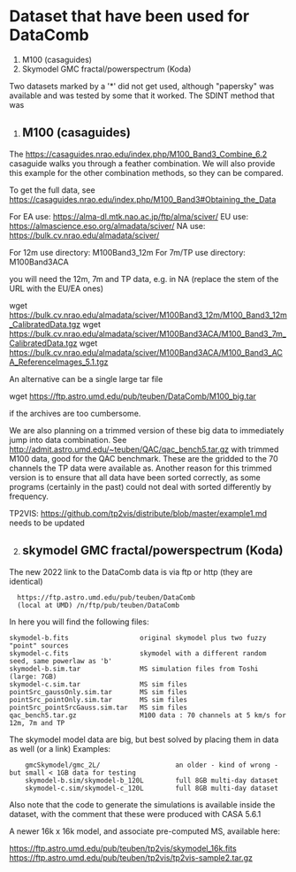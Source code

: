 # Dataset that have been used for DataComb

1) M100 (casaguides)          
2) Skymodel GMC fractal/powerspectrum (Koda) 

Two datasets marked by a '*' did not get used, although "papersky" was available and was tested
by some that it worked. The SDINT method that was 


1) M100 (casaguides)
   -----------------

The https://casaguides.nrao.edu/index.php/M100_Band3_Combine_6.2 casaguide walks you through
a feather combination. We will also provide this example for the other combination methods,
so they can be compared.

To get the full data, see https://casaguides.nrao.edu/index.php/M100_Band3#Obtaining_the_Data

For EA use:  https://alma-dl.mtk.nao.ac.jp/ftp/alma/sciver/
    EU use:  https://almascience.eso.org/almadata/sciver/
    NA use:  https://bulk.cv.nrao.edu/almadata/sciver/

For 12m use directory:     M100Band3_12m
For 7m/TP use directory:   M100Band3ACA

you will need the 12m, 7m and TP data, e.g. in NA (replace the stem of the URL with the EU/EA ones)

  wget https://bulk.cv.nrao.edu/almadata/sciver/M100Band3_12m/M100_Band3_12m_CalibratedData.tgz
  wget https://bulk.cv.nrao.edu/almadata/sciver/M100Band3ACA/M100_Band3_7m_CalibratedData.tgz
  wget https://bulk.cv.nrao.edu/almadata/sciver/M100Band3ACA/M100_Band3_ACA_ReferenceImages_5.1.tgz

An alternative can be a single large tar file

  wget https://ftp.astro.umd.edu/pub/teuben/DataComb/M100_big.tar

if the archives are too cumbersome.



We are also planning on a trimmed version of these big data to immediately jump into data combination.
See http://admit.astro.umd.edu/~teuben/QAC/qac_bench5.tar.gz with trimmed M100 data, good for the
QAC benchmark. These are the gridded to the 70 channels the TP data were available as.
Another reason for this trimmed version is to ensure that all data have been sorted correctly, as
some programs (certainly in the past) could not deal with sorted differently by frequency.

TP2VIS: https://github.com/tp2vis/distribute/blob/master/example1.md   needs to be updated


2) skymodel GMC fractal/powerspectrum (Koda)
   -----------------------------------------

The new 2022 link to the DataComb data is via ftp or http (they are identical)

      https://ftp.astro.umd.edu/pub/teuben/DataComb
      (local at UMD) /n/ftp/pub/teuben/DataComb

In here you will find the following files:

    skymodel-b.fits                  original skymodel plus two fuzzy "point" sources
    skymodel-c.fits                  skymodel with a different random seed, same powerlaw as 'b'
    skymodel-b.sim.tar               MS simulation files from Toshi (large: 7GB)
    skymodel-c.sim.tar	             MS sim files
    pointSrc_gaussOnly.sim.tar       MS sim files
    pointSrc_pointOnly.sim.tar       MS sim files
    pointSrc_pointSrcGauss.sim.tar   MS sim files
    qac_bench5.tar.gz                M100 data : 70 channels at 5 km/s for 12m, 7m and TP


The skymodel model data are big, but best solved by placing them in data as well (or a link)
Examples:

        gmcSkymodel/gmc_2L/                   an older - kind of wrong - but small < 1GB data for testing
        skymodel-b.sim/skymodel-b_120L        full 8GB multi-day dataset
        skymodel-c.sim/skymodel-c_120L        full 8GB multi-day dataset

Also note that the code to generate the simulations is available inside the dataset, with the
comment that these were produced with CASA 5.6.1


A newer 16k x 16k model, and associate pre-computed MS, available
here:

https://ftp.astro.umd.edu/pub/teuben/tp2vis/skymodel_16k.fits
https://ftp.astro.umd.edu/pub/teuben/tp2vis/tp2vis-sample2.tar.gz

